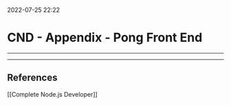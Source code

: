 2022-07-25 22:22
# CND - Appendix - Pong Front End
---




---
## References
[[Complete Node.js Developer]]